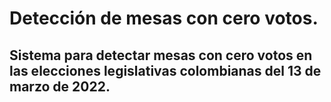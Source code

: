 # Detección de mesas con cero votos.
## Sistema para detectar mesas con cero votos en las elecciones legislativas colombianas del 13 de marzo de 2022.
